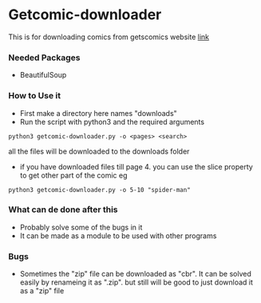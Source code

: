# Getcomic-downloader
This is for downloading comics from getscomics website [link](https://getcomics.info/)

### Needed Packages
* BeautifulSoup

### How to Use it
* First make a directory here names "downloads"
* Run the script with python3 and the required arguments
```
python3 getcomic-downloader.py -o <pages> <search>
```
all the files will be downloaded to the downloads folder
* if you have downloaded files till page 4. you can use the slice property to get other part of the comic eg
```
python3 getcomic-downloader.py -o 5-10 "spider-man"
```

### What can de done after this
* Probably solve some of the bugs in it
* It can be made as a module to be used with other programs

### Bugs
* Sometimes the "zip" file can be downloaded as "cbr". It can be solved easily by renameing it as ".zip". but still will be good to just download it as a "zip" file
